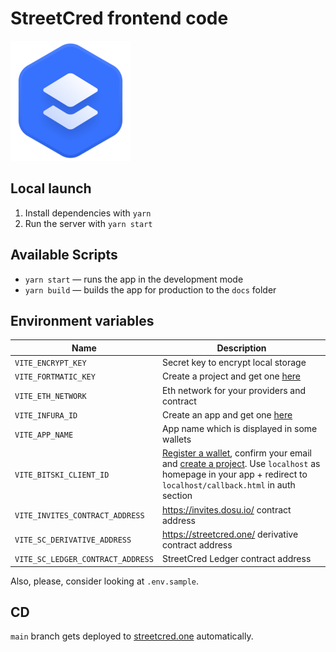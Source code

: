 # StreetCred frontend code

[![StreetCred](public/favicons/android-chrome-192x192.png)](https://streetcred.one/)

## Local launch

1. Install dependencies with `yarn`
2. Run the server with `yarn start`

## Available Scripts

- `yarn start` — runs the app in the development mode
- `yarn build` — builds the app for production to the `docs` folder

## Environment variables

| Name                              | Description                                                                                                                                                                                                                |
| --------------------------------- | -------------------------------------------------------------------------------------------------------------------------------------------------------------------------------------------------------------------------- |
| `VITE_ENCRYPT_KEY`                | Secret key to encrypt local storage                                                                                                                                                                                        |
| `VITE_FORTMATIC_KEY`              | Create a project and get one [here](https://dashboard.fortmatic.com/)                                                                                                                                                      |
| `VITE_ETH_NETWORK`                | Eth network for your providers and contract                                                                                                                                                                                |
| `VITE_INFURA_ID`                  | Create an app and get one [here](https://infura.io/dashboard)                                                                                                                                                              |
| `VITE_APP_NAME`                   | App name which is displayed in some wallets                                                                                                                                                                                |
| `VITE_BITSKI_CLIENT_ID`           | [Register a wallet](https://wallet.bitski.com/), confirm your email and [create a project](https://developer.bitski.com/). Use `localhost` as homepage in your app + redirect to `localhost/callback.html` in auth section |
| `VITE_INVITES_CONTRACT_ADDRESS`   | https://invites.dosu.io/ contract address                                                                                                                                                                                  |
| `VITE_SC_DERIVATIVE_ADDRESS`      | https://streetcred.one/ derivative contract address                                                                                                                                                                        |
| `VITE_SC_LEDGER_CONTRACT_ADDRESS` | StreetCred Ledger contract address                                                                                                                                                                                         |

Also, please, consider looking at `.env.sample`.

## CD

`main` branch gets deployed to [streetcred.one](https://streetcred.one) automatically.
